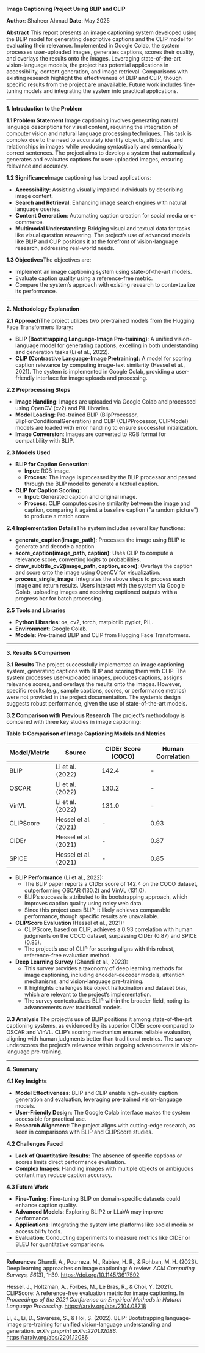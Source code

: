 
**Image Captioning Project Using BLIP and CLIP**

**Author**: Shaheer Ahmad
**Date**: May 2025

**Abstract**
This report presents an image captioning system developed using the BLIP model for generating descriptive captions and the CLIP model for evaluating their relevance. Implemented in Google Colab, the system processes user-uploaded images, generates captions, scores their quality, and overlays the results onto the images. Leveraging state-of-the-art vision-language models, the project has potential applications in accessibility, content generation, and image retrieval. Comparisons with existing research highlight the effectiveness of BLIP and CLIP, though specific results from the project are unavailable. Future work includes fine-tuning models and integrating the system into practical applications.

---

**1. Introduction to the Problem**

**1.1 Problem Statement**
Image captioning involves generating natural language descriptions for visual content, requiring the integration of computer vision and natural language processing techniques. This task is complex due to the need to accurately identify objects, attributes, and relationships in images while producing syntactically and semantically correct sentences. The project aims to develop a system that automatically generates and evaluates captions for user-uploaded images, ensuring relevance and accuracy.

**1.2 Significance**Image captioning has broad applications:

- **Accessibility**: Assisting visually impaired individuals by describing image content.
- **Search and Retrieval**: Enhancing image search engines with natural language queries.
- **Content Generation**: Automating caption creation for social media or e-commerce.
- **Multimodal Understanding**: Bridging visual and textual data for tasks like visual question answering.
  The project’s use of advanced models like BLIP and CLIP positions it at the forefront of vision-language research, addressing real-world needs.

**1.3 Objectives**The objectives are:

- Implement an image captioning system using state-of-the-art models.
- Evaluate caption quality using a reference-free metric.
- Compare the system’s approach with existing research to contextualize its performance.

---

**2. Methodology Explanation**

**2.1 Approach**The project utilizes two pre-trained models from the Hugging Face Transformers library:

- **BLIP (Bootstrapping Language-Image Pre-training)**: A unified vision-language model for generating captions, excelling in both understanding and generation tasks (Li et al., 2022).
- **CLIP (Contrastive Language-Image Pretraining)**: A model for scoring caption relevance by computing image-text similarity (Hessel et al., 2021).
  The system is implemented in Google Colab, providing a user-friendly interface for image uploads and processing.

**2.2 Preprocessing Steps**

- **Image Handling**: Images are uploaded via Google Colab and processed using OpenCV (cv2) and PIL libraries.
- **Model Loading**: Pre-trained BLIP (BlipProcessor, BlipForConditionalGeneration) and CLIP (CLIPProcessor, CLIPModel) models are loaded with error handling to ensure successful initialization.
- **Image Conversion**: Images are converted to RGB format for compatibility with BLIP.

**2.3 Models Used**

- **BLIP for Caption Generation**:
  - **Input**: RGB image.
  - **Process**: The image is processed by the BLIP processor and passed through the BLIP model to generate a textual caption.
- **CLIP for Caption Scoring**:
  - **Input**: Generated caption and original image.
  - **Process**: CLIP computes cosine similarity between the image and caption, comparing it against a baseline caption ("a random picture") to produce a match score.

**2.4 Implementation Details**The system includes several key functions:

- **generate_caption(image_path)**: Processes the image using BLIP to generate and decode a caption.
- **score_caption(image_path, caption)**: Uses CLIP to compute a relevance score, converting logits to probabilities.
- **draw_subtitle_cv2(image_path, caption, score)**: Overlays the caption and score onto the image using OpenCV for visualization.
- **process_single_image**: Integrates the above steps to process each image and return results.
  Users interact with the system via Google Colab, uploading images and receiving captioned outputs with a progress bar for batch processing.

**2.5 Tools and Libraries**

- **Python Libraries**: os, cv2, torch, matplotlib.pyplot, PIL.
- **Environment**: Google Colab.
- **Models**: Pre-trained BLIP and CLIP from Hugging Face Transformers.

---

**3. Results & Comparison**

**3.1 Results**
The project successfully implemented an image captioning system, generating captions with BLIP and scoring them with CLIP. The system processes user-uploaded images, produces captions, assigns relevance scores, and overlays the results onto the images. However, specific results (e.g., sample captions, scores, or performance metrics) were not provided in the project documentation. The system’s design suggests robust performance, given the use of state-of-the-art models.

**3.2 Comparison with Previous Research**
The project’s methodology is compared with three key studies in image captioning:

**Table 1: Comparison of Image Captioning Models and Metrics**

| **Model/Metric** | **Source**     | **CIDEr Score (COCO)** | **Human Correlation** |
| ---------------------- | -------------------- | ---------------------------- | --------------------------- |
| BLIP                   | Li et al. (2022)     | 142.4                        | -                           |
| OSCAR                  | Li et al. (2022)     | 130.2                        | -                           |
| VinVL                  | Li et al. (2022)     | 131.0                        | -                           |
| CLIPScore              | Hessel et al. (2021) | -                            | 0.93                        |
| CIDEr                  | Hessel et al. (2021) | -                            | 0.87                        |
| SPICE                  | Hessel et al. (2021) | -                            | 0.85                        |

- **BLIP Performance** (Li et al., 2022):
  - The BLIP paper reports a CIDEr score of 142.4 on the COCO dataset, outperforming OSCAR (130.2) and VinVL (131.0).
  - BLIP’s success is attributed to its bootstrapping approach, which improves caption quality using noisy web data.
  - Since this project uses BLIP, it likely achieves comparable performance, though specific results are unavailable.
- **CLIPScore Evaluation** (Hessel et al., 2021):
  - CLIPScore, based on CLIP, achieves a 0.93 correlation with human judgments on the COCO dataset, surpassing CIDEr (0.87) and SPICE (0.85).
  - The project’s use of CLIP for scoring aligns with this robust, reference-free evaluation method.
- **Deep Learning Survey** (Ghandi et al., 2023):
  - This survey provides a taxonomy of deep learning methods for image captioning, including encoder-decoder models, attention mechanisms, and vision-language pre-training.
  - It highlights challenges like object hallucination and dataset bias, which are relevant to the project’s implementation.
  - The survey contextualizes BLIP within the broader field, noting its advancements over traditional models.

**3.3 Analysis**
The project’s use of BLIP positions it among state-of-the-art captioning systems, as evidenced by its superior CIDEr score compared to OSCAR and VinVL. CLIP’s scoring mechanism ensures reliable evaluation, aligning with human judgments better than traditional metrics. The survey underscores the project’s relevance within ongoing advancements in vision-language pre-training.

---

**4. Summary**

**4.1 Key Insights**

- **Model Effectiveness**: BLIP and CLIP enable high-quality caption generation and evaluation, leveraging pre-trained vision-language models.
- **User-Friendly Design**: The Google Colab interface makes the system accessible for practical use.
- **Research Alignment**: The project aligns with cutting-edge research, as seen in comparisons with BLIP and CLIPScore studies.

**4.2 Challenges Faced**

- **Lack of Quantitative Results**: The absence of specific captions or scores limits direct performance evaluation.
- **Complex Images**: Handling images with multiple objects or ambiguous content may reduce caption accuracy.

**4.3 Future Work**

- **Fine-Tuning**: Fine-tuning BLIP on domain-specific datasets could enhance caption quality.
- **Advanced Models**: Exploring BLIP2 or LLaVA may improve performance.
- **Applications**: Integrating the system into platforms like social media or accessibility tools.
- **Evaluation**: Conducting experiments to measure metrics like CIDEr or BLEU for quantitative comparisons.

---

**References**
Ghandi, A., Pourreza, M., Rabiee, H. R., & Rohban, M. H. (2023). Deep learning approaches on image captioning: A review. *ACM Computing Surveys, 56*(3), 1–39. https://doi.org/10.1145/3617592

Hessel, J., Holtzman, A., Forbes, M., Le Bras, R., & Choi, Y. (2021). CLIPScore: A reference-free evaluation metric for image captioning. In *Proceedings of the 2021 Conference on Empirical Methods in Natural Language Processing*. https://arxiv.org/abs/2104.08718

Li, J., Li, D., Savarese, S., & Hoi, S. (2022). BLIP: Bootstrapping language-image pre-training for unified vision-language understanding and generation. *arXiv preprint arXiv:2201.12086*. https://arxiv.org/abs/2201.12086

---
